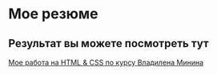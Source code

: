 # Мое резюме

## Результат вы можете посмотреть тут

[Мое работа на HTML & CSS по курсу Владилена Минина](https://spokeme.github.io/html_css_vladilen_minin/)


